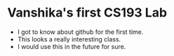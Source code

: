 
# Vanshika's first CS193 Lab

- I got to know about github for the first time.
- This looks a really interesting class.
- I would use this in the future for sure.
